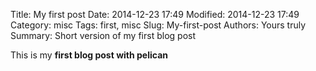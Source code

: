 Title: My first post
Date: 2014-12-23 17:49
Modified: 2014-12-23 17:49
Category: misc
Tags: first, misc
Slug: My-first-post
Authors: Yours truly
Summary: Short version of my first blog post

This is my **first blog post with pelican**

